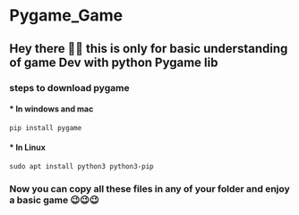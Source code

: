 # Pygame_Game


## Hey there 🙋‍♂️ this is only for basic understanding of game Dev with python Pygame lib

### steps to download pygame
#### * In windows and mac
    pip install pygame
#### * In Linux
    sudo apt install python3 python3-pip

### Now you can copy all these files in any of your folder and enjoy a basic game 😉😉😉 
